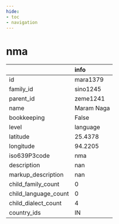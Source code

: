 ```yaml
---
hide:
- toc
- navigation
---
```

# nma
|                      | info       |
|:---------------------|:-----------|
| id                   | mara1379   |
| family_id            | sino1245   |
| parent_id            | zeme1241   |
| name                 | Maram Naga |
| bookkeeping          | False      |
| level                | language   |
| latitude             | 25.4378    |
| longitude            | 94.2205    |
| iso639P3code         | nma        |
| description          | nan        |
| markup_description   | nan        |
| child_family_count   | 0          |
| child_language_count | 0          |
| child_dialect_count  | 4          |
| country_ids          | IN         |